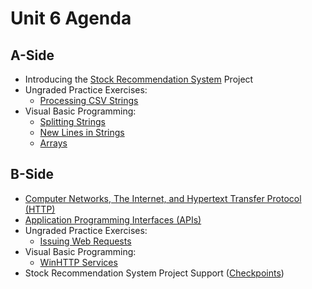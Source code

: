 # Unit 6 Agenda

## A-Side

  + Introducing the [Stock Recommendation System](/projects/stock-recommendation-system/project.md) Project
  + Ungraded Practice Exercises:
    + [Processing CSV Strings](/exercises/processing-csv-strings/exercise.md)
  + Visual Basic Programming:
    + [Splitting Strings](/notes/visual-basic/datatypes/strings.md#string-splitting)
    + [New Lines in Strings](/notes/visual-basic/datatypes/strings.md#new-lines)
    + [Arrays](/notes/visual-basic/datatypes/arrays.md)

## B-Side

  + [Computer Networks, The Internet, and Hypertext Transfer Protocol (HTTP)](/notes/information-systems/computer-networks.md)
  + [Application Programming Interfaces (APIs)](/notes/information-systems/apis.md)
  + Ungraded Practice Exercises:
    + [Issuing Web Requests](/exercises/web-requests/exercise.md)
  + Visual Basic Programming:
    + [WinHTTP Services](/notes/visual-basic/win-http-services/notes.md)
  + Stock Recommendation System Project Support ([Checkpoints](/projects/stock-recommendation-system/checkpoints.md))
